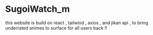 # SugoiWatch_m
this website is build on react , tailwind , axios , and jikan api , to bring underrated animes to surface for all users back !!
